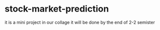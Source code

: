 # stock-market-prediction
it is a mini project in our collage it will be done by the end of 2-2 semister
